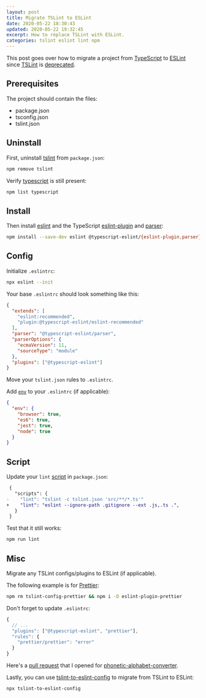```yaml
---
layout: post
title: Migrate TSLint to ESLint
date: 2020-05-22 18:30:43
updated: 2020-05-22 19:32:45
excerpt: How to replace TSLint with ESLint.
categories: tslint eslint lint npm
---
```


This post goes over how to migrate a project from [TypeScript](https://www.typescriptlang.org/) to [ESLint](https://eslint.org/) since [TSLint](https://palantir.github.io/tslint/) is [deprecated](https://medium.com/palantir/tslint-in-2019-1a144c2317a9).

## Prerequisites

The project should contain the files:

- package.json
- tsconfig.json
- tslint.json

## Uninstall

First, uninstall [tslint](https://www.npmjs.com/package/tslint) from `package.json`:

```sh
npm remove tslint
```

Verify [typescript](https://www.npmjs.com/package/typescript) is still present:

```sh
npm list typescript
```

## Install

Then install [eslint](https://www.npmjs.com/package/eslint) and the TypeScript [eslint-plugin](https://www.npmjs.com/package/@typescript-eslint/eslint-plugin) and [parser](https://www.npmjs.com/package/@typescript-eslint/parser):

```sh
npm install --save-dev eslint @typescript-eslint/{eslint-plugin,parser}
```

## Config

Initialize `.eslintrc`:

```sh
npx eslint --init
```

Your base `.eslintrc` should look something like this:

```json
{
  "extends": [
    "eslint:recommended",
    "plugin:@typescript-eslint/eslint-recommended"
  ],
  "parser": "@typescript-eslint/parser",
  "parserOptions": {
    "ecmaVersion": 11,
    "sourceType": "module"
  },
  "plugins": ["@typescript-eslint"]
}
```

Move your `tslint.json` rules to `.eslintrc`.

Add [`env`](https://eslint.org/docs/user-guide/configuring#specifying-environments) to your `.eslintrc` (if applicable):

```json
{
  "env": {
    "browser": true,
    "es6": true,
    "jest": true,
    "node": true
  }
}
```

## Script

Update your `lint` [script](https://docs.npmjs.com/cli/commands/npm-run) in `package.json`:

```diff
 {
   "scripts": {
-    "lint": "tslint -c tslint.json 'src/**/*.ts'"
+    "lint": "eslint --ignore-path .gitignore --ext .js,.ts .",
   }
 }
```

Test that it still works:

```sh
npm run lint
```

## Misc

Migrate any TSLint configs/plugins to ESLint (if applicable).

The following example is for [Prettier](https://prettier.io/):

```sh
npm rm tslint-config-prettier && npm i -D eslint-plugin-prettier
```

Don't forget to update `.eslintrc`:

```js
{
  // ...
  "plugins": ["@typescript-eslint", "prettier"],
  "rules": {
    "prettier/prettier": "error"
  }
}
```

Here's a [pull request](https://github.com/remarkablemark/phonetic-alphabet-converter/pull/3) that I opened for [phonetic-alphabet-converter](https://www.npmjs.com/package/phonetic-alphabet-converter).

Lastly, you can use [tslint-to-eslint-config](https://github.com/typescript-eslint/tslint-to-eslint-config) to migrate from TSLint to ESLint:

```sh
npx tslint-to-eslint-config
```
